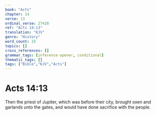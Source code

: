 ```yaml
---
book: "Acts"
chapter: 14
verse: 13
ordinal_verse: 27428
ref: "Acts 14:13"
translation: "KJV"
genre: "History"
word_count: 25
topics: []
cross_references: []
grammar_tags: [inference-opener, conditional]
thematic_tags: []
tags: ["Bible","KJV","Acts"]
---
```


# Acts 14:13

Then the priest of Jupiter, which was before their city, brought oxen and garlands unto the gates, and would have done sacrifice with the people.
